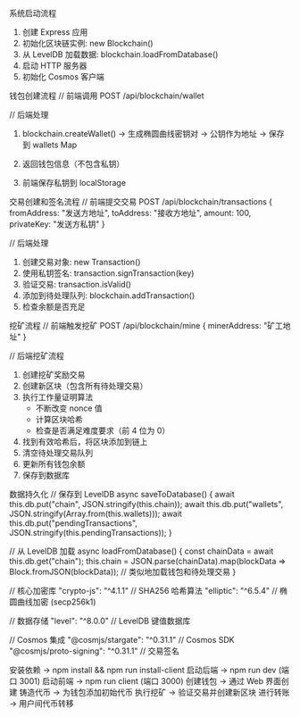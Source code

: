 系统启动流程

1. 创建 Express 应用
2. 初始化区块链实例: new Blockchain()
3. 从 LevelDB 加载数据: blockchain.loadFromDatabase()
4. 启动 HTTP 服务器
5. 初始化 Cosmos 客户端

钱包创建流程
// 前端调用
POST /api/blockchain/wallet

// 后端处理

1. blockchain.createWallet()
   → 生成椭圆曲线密钥对
   → 公钥作为地址
   → 保存到 wallets Map

2. 返回钱包信息（不包含私钥）
3. 前端保存私钥到 localStorage

交易创建和签名流程
// 前端提交交易
POST /api/blockchain/transactions
{
fromAddress: "发送方地址",
toAddress: "接收方地址",
amount: 100,
privateKey: "发送方私钥"
}

// 后端处理

1. 创建交易对象: new Transaction()
2. 使用私钥签名: transaction.signTransaction(key)
3. 验证交易: transaction.isValid()
4. 添加到待处理队列: blockchain.addTransaction()
5. 检查余额是否充足

挖矿流程
// 前端触发挖矿
POST /api/blockchain/mine
{
minerAddress: "矿工地址"
}

// 后端挖矿流程

1. 创建挖矿奖励交易
2. 创建新区块（包含所有待处理交易）
3. 执行工作量证明算法
   - 不断改变 nonce 值
   - 计算区块哈希
   - 检查是否满足难度要求（前 4 位为 0）
4. 找到有效哈希后，将区块添加到链上
5. 清空待处理交易队列
6. 更新所有钱包余额
7. 保存到数据库

数据持久化
// 保存到 LevelDB
async saveToDatabase() {
await this.db.put("chain", JSON.stringify(this.chain));
await this.db.put("wallets", JSON.stringify(Array.from(this.wallets)));
await this.db.put("pendingTransactions", JSON.stringify(this.pendingTransactions));
}

// 从 LevelDB 加载
async loadFromDatabase() {
const chainData = await this.db.get("chain");
this.chain = JSON.parse(chainData).map(blockData => Block.fromJSON(blockData));
// 类似地加载钱包和待处理交易
}

// 核心加密库
"crypto-js": "^4.1.1" // SHA256 哈希算法
"elliptic": "^6.5.4" // 椭圆曲线加密 (secp256k1)

// 数据存储
"level": "^8.0.0" // LevelDB 键值数据库

// Cosmos 集成
"@cosmjs/stargate": "^0.31.1" // Cosmos SDK
"@cosmjs/proto-signing": "^0.31.1" // 交易签名

安装依赖 → npm install && npm run install-client
启动后端 → npm run dev (端口 3001)
启动前端 → npm run client (端口 3000)
创建钱包 → 通过 Web 界面创建
铸造代币 → 为钱包添加初始代币
执行挖矿 → 验证交易并创建新区块
进行转账 → 用户间代币转移
